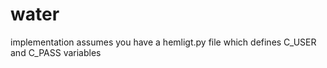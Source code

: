 # water

implementation assumes you have a hemligt.py file which defines C_USER and C_PASS variables
